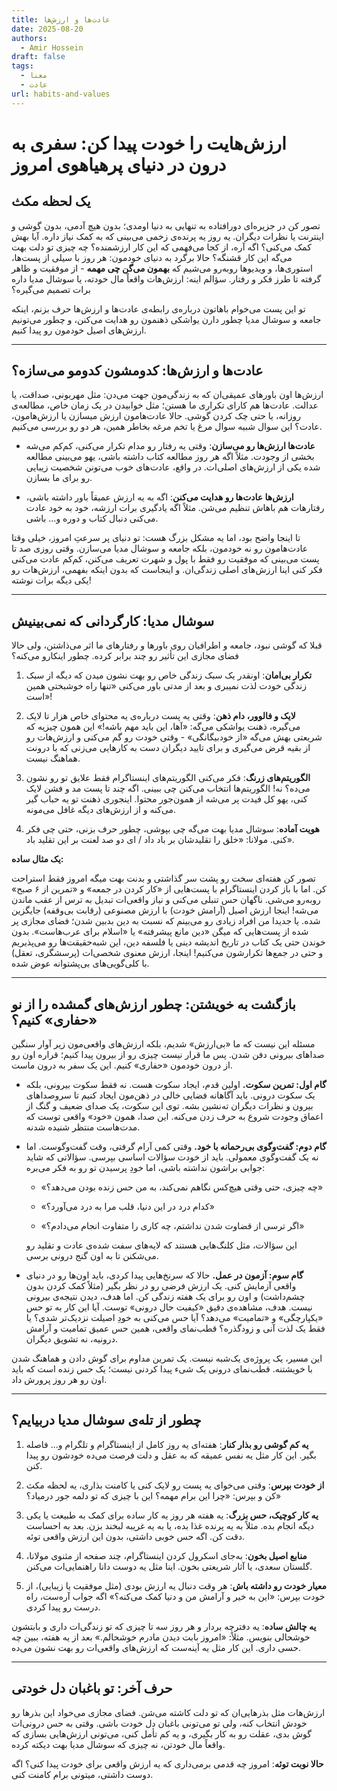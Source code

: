 ```yaml
---
title: عادت‌ها و ارزش‌ها
date: 2025-08-20
authors:
  - Amir Hossein
draft: false
tags:
  - معنا
  - عادت
url: habits-and-values
---
```

# ارزش‌هایت را خودت پیدا کن: سفری به درون در دنیای پرهیاهوی امروز

## یک لحظه مکث

تصور کن در جزیره‌ای دورافتاده به تنهایی به دنیا اومدی؛ بدون هیچ آدمی، بدون گوشی و اینترنت یا نظرات دیگران. یه روز یه پرنده‌ی زخمی می‌بینی که به کمک نیاز داره. آیا بهش کمک می‌کنی؟ اگه آره، از کجا می‌فهمی که این کار ارزشمنده؟ چه چیزی تو دلت بهت می‌گه این کار قشنگه؟ حالا برگرد به دنیای خودمون: هر روز با سیلی از پست‌ها، استوری‌ها، و ویدیوها روبه‌رو می‌شیم که **بهمون می‌گن چی مهمه** - از موفقیت و ظاهر گرفته تا طرز فکر و رفتار. سؤالم اینه: ارزش‌هات واقعاً مال خودته، یا سوشال مدیا داره برات تصمیم می‌گیره؟

تو این پست می‌خوام باهاتون درباره‌ی رابطه‌ی عادت‌ها و ارزش‌ها حرف بزنم، اینکه جامعه و سوشال مدیا چطور دارن یواشکی ذهنمون رو هدایت می‌کنن، و چطور می‌تونیم ارزش‌های اصیل خودمون رو پیدا کنیم. 

---

## عادت‌ها و ارزش‌ها: کدومشون کدومو می‌سازه؟

ارزش‌ها اون باورهای عمیقی‌ان که به زندگی‌مون جهت می‌دن: مثل مهربونی، صداقت، یا عدالت. عادت‌ها هم کارای تکراری ما هستن؛ مثل خوابیدن در یک زمان خاص، مطالعه‌ی روزانه، یا حتی چک کردن گوشی. حالا عادت‌هامون ارزش میسازن یا ارزش‌هامون، عادت؟ این سوال شبیه سوال مرغ یا تخم مرغه بخاطر همین، هر دو رو بررسی می‌کنیم.

- **عادت‌ها ارزش‌ها رو می‌سازن**: وقتی یه رفتار رو مدام تکرار می‌کنی، کم‌کم می‌شه بخشی از وجودت. مثلاً اگه هر روز مطالعه کتاب داشته باشی، یهو می‌بینی مطالعه شده یکی از ارزش‌های اصلی‌ات. در واقع، عادت‌های خوب می‌تونن شخصیت زیبایی رو برای ما بسازن.

- **ارزش‌ها عادت‌ها رو هدایت می‌کنن**: اگه به یه ارزش عمیقاً باور داشته باشی، رفتارهات هم باهاش تنظیم می‌شن. مثلاً اگه یادگیری برات ارزشه، خود به خود عادت می‌کنی دنبال کتاب و دوره و... باشی. 

تا اینجا واضح بود، اما یه مشکل بزرگ هست: تو دنیای پر سرعتِ امروز، خیلی وقتا عادت‌هامون رو نه خودمون، بلکه جامعه و سوشال مدیا می‌سازن. وقتی روزی صد تا پست می‌بینی که موفقیت رو فقط با پول و شهرت تعریف می‌کنن، کم‌کم عادت می‌کنی فکر کنی اینا ارزش‌های اصلی زندگی‌ان. و اینجاست که بدون اینکه بفهمی، ارزش‌هات رو یکی دیگه برات نوشته!

---

## سوشال مدیا: کارگردانی که نمی‌بینیش

قبلا که گوشی نبود، جامعه و اطرافیان روی باورها و رفتارهای ما اثر می‌ذاشتن، ولی حالا فضای مجازی این تأثیر رو چند برابر کرده. چطور اینکارو می‌کنه؟

1. **تکرار بی‌امان**: اونقدر یک سبک زندگی خاص رو بهت نشون میدن که دیگه از سبک زندگی خودت لذت نمیبری و بعد از مدتی باور می‌کنی «تنها راه خوشبختی همین است»!

2. **لایک و فالوور، دام ذهن**: وقتی یه پست درباره‌ی یه محتوای خاص هزار تا لایک می‌گیره، ذهنت یواشکی می‌گه: «آها، این باید مهم باشه!» این همون چیزیه که شریعتی بهش می‌گه «از خودبیگانگی» - وقتی خودت رو گم می‌کنی و ارزش‌هات رو از بقیه قرض می‌گیری و برای تایید دیگران دست به کارهایی می‌زنی که با درونت هماهنگ نیست.

3. **الگوریتم‌های زرنگ**: فکر می‌کنی الگوریتم‌های اینستاگرام فقط علایق تو رو نشون می‌ده؟ نه! الگوریتم‌ها انتخاب می‌کنن چی ببینی. اگه چند تا پست مد و فشن لایک کنی، یهو کل فیدت پر می‌شه از همون‌جور محتوا. اینجوری ذهنت تو یه حباب گیر می‌کنه و از ارزش‌های دیگه غافل می‌مونه.

4. **هویت آماده**: سوشال مدیا بهت می‌گه چی بپوشی، چطور حرف بزنی، حتی چی فکر کنی. مولانا: «خلق را تقلیدشان بر باد داد / ای دو صد لعنت بر این تقلید باد».

**یک مثال ساده:**

تصور کن هفته‌ای سخت رو پشت سر گذاشتی و بدنت بهت میگه امروز فقط استراحت کن. اما با باز کردن اینستاگرام با پست‌هایی از «کار کردن در جمعه» و «تمرین از ۶ صبح» روبه‌رو می‌شی. ناگهان حس تنبلی می‌کنی و نیاز واقعی‌ات تبدیل به ترس از عقب ماندن می‌شه! اینجا ارزش اصیل (آرامش خودت) با ارزش مصنوعی (رقابت بی‌وقفه) جایگزین شده.
یا جدیدا من افراد زیادی رو می‌بینم که نسبت به دین بدبین شدن؛ فضای مجازی پر شده از پست‌هایی که میگن «دین مانع پیشرفته» یا «اسلام برای عرب‌هاست». بدون خوندن حتی یک کتاب در تاریخ اندیشه دینی یا فلسفه دین، این شبه‌حقیقت‌ها رو می‌پذیریم و حتی در جمع‌ها تکرارشون می‌کنیم! اینجا، ارزش معنوی شخصی‌ات (پرسشگری، تعقل) با کلی‌گویی‌های بی‌پشتوانه عوض شده.

---

## بازگشت به خویشتن: چطور ارزش‌های گمشده را از نو «حفاری» کنیم؟

مسئله این نیست که ما «بی‌ارزش» شدیم، بلکه ارزش‌های واقعی‌مون زیر آوار سنگین صداهای بیرونی دفن شدن. پس ما قرار نیست چیزی رو از بیرون پیدا کنیم؛ قراره اون رو از درون خودمون «حفاری» کنیم. این یک سفر به درون ماست.

- **گام اول: تمرین سکوت.** اولین قدم، ایجاد سکوت هست. نه فقط سکوت بیرونی، بلکه یک سکوت درونی. باید آگاهانه فضایی خالی در ذهن‌مون ایجاد کنیم تا سروصداهای بیرون و نظرات دیگران ته‌نشین بشه. توی این سکوت، یک صدای ضعیف و گنگ از اعماق وجودت شروع به حرف زدن می‌کنه. این صدا، همون «خود» واقعی توست که مدت‌هاست منتظر شنیده شدنه.

- **گام دوم: گفت‌وگوی بی‌رحمانه با خود.** وقتی کمی آرام گرفتی، وقت گفت‌وگوست. اما نه یک گفت‌وگوی معمولی. باید از خودت سؤالات اساسی بپرسی. سؤالاتی که شاید جوابی براشون نداشته باشی، اما خودِ پرسیدن تو رو به فکر می‌بره:
    
    - «چه چیزی، حتی وقتی هیچ‌کس نگاهم نمی‌کند، به من حس زنده بودن می‌دهد؟»
        
    - «کدام درد در این دنیا، قلب مرا به درد می‌آورد؟»
        
    - «اگر ترسی از قضاوت شدن نداشتم، چه کاری را متفاوت انجام می‌دادم؟» 

	این سؤالات، مثل کلنگ‌هایی هستند که لایه‌های سفت شده‌ی عادت و تقلید رو می‌شکنن تا به اون گنج درونی برسی.
        
- **گام سوم: آزمون در عمل.** حالا که سرنخ‌هایی پیدا کردی، باید اون‌ها رو در دنیای واقعی آزمایش کنی. یک ارزش فرضی رو در نظر بگیر (مثلاً کمک کردن بدون چشم‌داشت) و اون رو برای یک هفته زندگی کن. اما هدف، دیدن نتیجه‌ی بیرونی نیست. هدف، مشاهده‌ی دقیق «کیفیت حال درونی» توست. آیا این کار به تو حس «یکپارچگی» و «تمامیت» می‌دهد؟ آیا حس می‌کنی به خودِ اصیلت نزدیک‌تر شدی؟ یا فقط یک لذت آنی و زودگذره؟ قطب‌نمای واقعی، همین حس عمیق تمامیت و آرامش درونیه، نه تشویق دیگران.


این مسیر، یک پروژه‌ی یک‌شبه نیست. یک تمرین مداوم برای گوش دادن و هماهنگ شدن با خویشتنه. قطب‌نمای درونی یک شیء پیدا کردنی نیست؛ یک حس زنده است که باید اون رو هر روز پرورش داد.


---

## چطور از تله‌ی سوشال مدیا دربیایم؟


1. **یه کم گوشی رو بذار کنار**: هفته‌ای یه روز کامل از اینستاگرام و تلگرام و... فاصله بگیر. این کار مثل یه نفس عمیقه که به عقل و دلت فرصت می‌ده خودشون رو پیدا کنن.
    
2. **از خودت بپرس**: وقتی می‌خوای یه پست رو لایک کنی یا کامنت بذاری، یه لحظه مکث کن و بپرس: «چرا این برام مهمه؟ این با چیزی که تو دلمه جور درمیاد؟»
    
3. **یه کار کوچیک، حس بزرگ**: یه هفته هر روز یه کار ساده برای کمک به طبیعت یا یکی دیگه انجام بده. مثلاً به یه پرنده غذا بده، یا به یه غریبه لبخند بزن. بعد به احساست دقت کن. اگه حس خوبی داشتی، بدون این ارزش واقعی توئه.
    
4. **منابع اصیل بخون**: به‌جای اسکرول کردن اینستاگرام، چند صفحه از مثنوی مولانا، گلستان سعدی، یا آثار شریعتی بخون. اینا مثل یه دوست دانا راهنمایی‌ات می‌کنن.
    
5. **معیار خودت رو داشته باش**: هر وقت دنبال یه ارزش بودی (مثل موفقیت یا زیبایی)، از خودت بپرس: «این به خیر و آرامش من و دنیا کمک می‌کنه؟» اگه جواب آره‌ست، راه درست رو پیدا کردی.
    

**یه چالش ساده**: یه دفترچه بردار و هر روز سه تا چیزی که تو زندگی‌ات داری و بابتشون خوشحالی بنویس. مثلاً: «امروز بابت دیدن مادرم خوشحالم.» بعد از یه هفته، ببین چه حسی داری. این کار مثل یه آینه‌ست که ارزش‌های واقعی‌ات رو بهت نشون می‌ده.

---

## حرف آخر: تو باغبان دل خودتی

ارزش‌هات مثل بذرهایی‌ان که تو دلت کاشته می‌شن. فضای مجازی می‌خواد این بذرها رو خودش انتخاب کنه، ولی تو می‌تونی باغبان دل خودت باشی. وقتی به حس درونی‌ات گوش بدی، عقلت رو به کار بگیری، و یه کم تأمل کنی، می‌تونی ارزش‌هایی بسازی که واقعاً مال خودتن، نه چیزی که سوشال مدیا بهت دیکته کرده.

**حالا نوبت توئه**: امروز چه قدمی برمی‌داری که یه ارزش واقعی برای خودت پیدا کنی؟ اگه دوست داشتی،‌ میتونی برام کامنت کنی.

